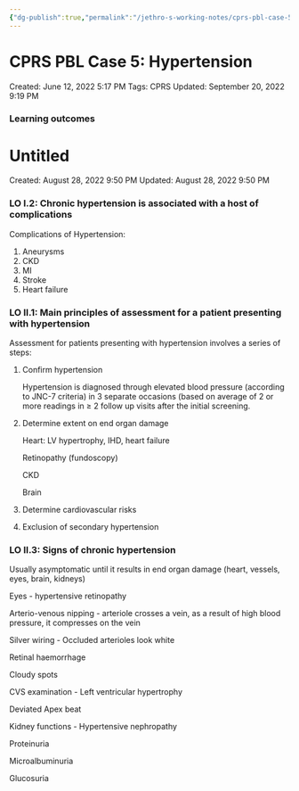 ```yaml
---
{"dg-publish":true,"permalink":"/jethro-s-working-notes/cprs-pbl-case-5-hypertension/","dgPassFrontmatter":true}
---
```



# CPRS PBL Case 5: Hypertension

Created: June 12, 2022 5:17 PM
Tags: CPRS
Updated: September 20, 2022 9:19 PM

### Learning outcomes


<div class="transclusion internal-embed is-loaded"><div class="markdown-embed">





# Untitled

Created: August 28, 2022 9:50 PM
Updated: August 28, 2022 9:50 PM

</div></div>


### LO I.2: Chronic hypertension is associated with a host of complications

Complications of Hypertension:

1. Aneurysms
2. CKD
3. MI
4. Stroke
5. Heart failure

### LO II.1: Main principles of assessment for a patient presenting with hypertension

Assessment for patients presenting with hypertension involves a series of steps:

1. Confirm hypertension
    
    Hypertension is diagnosed through elevated blood pressure (according to JNC-7 criteria) in 3 separate occasions (based on average of 2 or more readings in ≥ 2 follow up visits after the initial screening.
    
2. Determine extent on end organ damage
    
    Heart: LV hypertrophy, IHD, heart failure
    
    Retinopathy (fundoscopy)
    
    CKD
    
    Brain
    
3. Determine cardiovascular risks
4. Exclusion of secondary hypertension

### LO II.3: Signs of chronic hypertension

Usually asymptomatic until it results in end organ damage (heart, vessels, eyes, brain, kidneys)

Eyes - hypertensive retinopathy

Arterio-venous nipping - arteriole crosses a vein, as a result of high blood pressure, it compresses on the vein

Silver wiring - Occluded arterioles look white

Retinal haemorrhage

Cloudy spots

CVS examination - Left ventricular hypertrophy

Deviated Apex beat

Kidney functions - Hypertensive nephropathy

Proteinuria

Microalbuminuria

Glucosuria